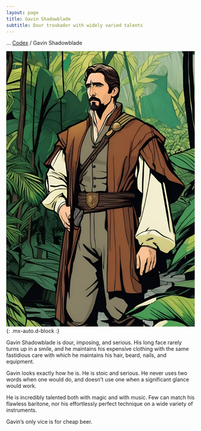```yaml
---
layout: page
title: Gavin Shadowblade
subtitle: Dour troubador with widely varied talents
---
```

<span class="breadcrumbs" markdown="1">... [Codex](/codex) / Gavin Shadowblade</span>

![Gavin Shadowblade](/assets/img/characters/gavin-shadowblade.jpg){: .mx-auto.d-block :}

Gavin Shadowblade is dour, imposing, and serious. His long face rarely turns up in a smile, and he maintains his expensive clothing with the same fastidious care with which he maintains his hair, beard, nails, and equipment.

Gavin looks exactly how he is. He is stoic and serious. He never uses two words when one would do, and doesn’t use one when a significant glance would work.

He is incredibly talented both with magic and with music. Few can match his flawless baritone, nor his effortlessly perfect technique on a wide variety of instruments.

Gavin’s only vice is for cheap beer.